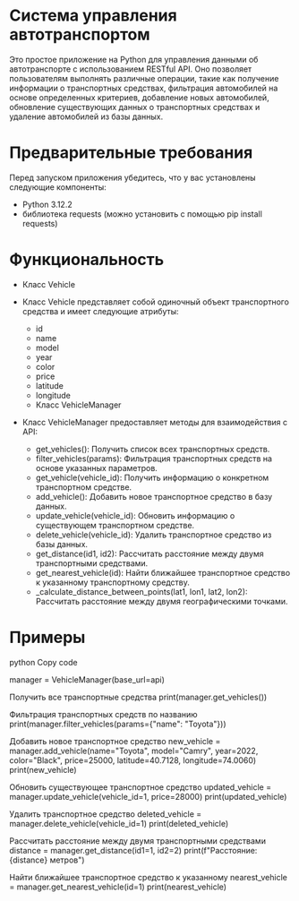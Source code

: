 # Система управления автотранспортом

Это простое приложение на Python для управления данными об автотранспорте с использованием RESTful API.
Оно позволяет пользователям выполнять различные операции, такие как получение информации о транспортных средствах,
фильтрация автомобилей на основе определенных критериев, добавление новых автомобилей, обновление существующих данных о транспортных средствах и удаление автомобилей из базы данных.

# Предварительные требования

Перед запуском приложения убедитесь, что у вас установлены следующие компоненты:

  - Python 3.12.2
  - библиотека requests (можно установить с помощью pip install requests)

# Функциональность

- Класс Vehicle
- Класс Vehicle представляет собой одиночный объект транспортного средства и имеет следующие атрибуты:

   - id
   - name
   - model
   - year
   - color
   - price
   - latitude
   - longitude
   - Класс VehicleManager

- Класс VehicleManager предоставляет методы для взаимодействия с API:

   - get_vehicles(): Получить список всех транспортных средств.
   - filter_vehicles(params): Фильтрация транспортных средств на основе указанных параметров.
   - get_vehicle(vehicle_id): Получить информацию о конкретном транспортном средстве.
   - add_vehicle(): Добавить новое транспортное средство в базу данных.
   - update_vehicle(vehicle_id): Обновить информацию о существующем транспортном средстве.
   - delete_vehicle(vehicle_id): Удалить транспортное средство из базы данных.
   - get_distance(id1, id2): Рассчитать расстояние между двумя транспортными средствами.
   - get_nearest_vehicle(id): Найти ближайшее транспортное средство к указанному транспортному средству.
   - _calculate_distance_between_points(lat1, lon1, lat2, lon2): Рассчитать расстояние между двумя географическими точками.
   
# Примеры

python 
Copy code

manager = VehicleManager(base_url=api)

Получить все транспортные средства
print(manager.get_vehicles())

Фильтрация транспортных средств по названию
print(manager.filter_vehicles(params={"name": "Toyota"}))

Добавить новое транспортное средство
new_vehicle = manager.add_vehicle(name="Toyota", model="Camry", year=2022, color="Black", price=25000, latitude=40.7128, longitude=74.0060) print(new_vehicle)

Обновить существующее транспортное средство
updated_vehicle = manager.update_vehicle(vehicle_id=1, price=28000) print(updated_vehicle)

Удалить транспортное средство
deleted_vehicle = manager.delete_vehicle(vehicle_id=1) print(deleted_vehicle)

Рассчитать расстояние между двумя транспортными средствами
distance = manager.get_distance(id1=1, id2=2) print(f"Расстояние: {distance} метров")

Найти ближайшее транспортное средство к указанному
nearest_vehicle = manager.get_nearest_vehicle(id=1) print(nearest_vehicle)
